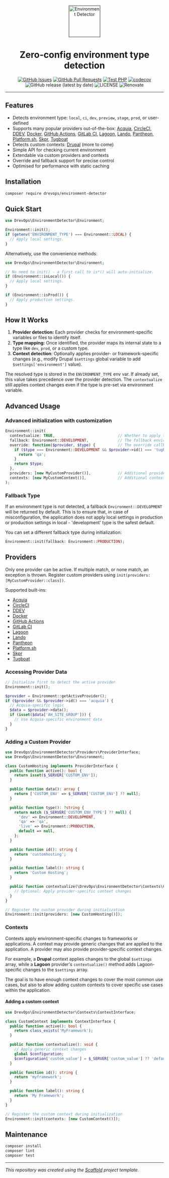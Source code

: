 <p align="center">
  <a href="" rel="noopener">
  <img width=100px height=100px src="logo.png" alt="Environment Detector"></a>
</p>

<h1 align="center">Zero-config environment type detection</h1>

<div align="center">

[![GitHub Issues](https://img.shields.io/github/issues/drevops/environment-detector.svg)](https://github.com/drevops/environment-detector/issues)
[![GitHub Pull Requests](https://img.shields.io/github/issues-pr/drevops/environment-detector.svg)](https://github.com/drevops/environment-detector/pulls)
[![Test PHP](https://github.com/drevops/environment-detector/actions/workflows/test-php.yml/badge.svg)](https://github.com/drevops/environment-detector/actions/workflows/test-php.yml)
[![codecov](https://codecov.io/gh/drevops/environment-detector/graph/badge.svg?token=Q2S80GFSF6)](https://codecov.io/gh/drevops/environment-detector)
![GitHub release (latest by date)](https://img.shields.io/github/v/release/drevops/environment-detector)
![LICENSE](https://img.shields.io/github/license/drevops/environment-detector)
![Renovate](https://img.shields.io/badge/renovate-enabled-green?logo=renovatebot)

</div>

---

## Features

- Detects environment type: `local`, `ci`, `dev`, `preview`, `stage`, `prod`, or user-defined
- Supports many popular providers out-of-the-box: [Acquia](src/Providers/Acquia.php), [CircleCI](src/Providers/CircleCi.php), [DDEV](src/Providers/Ddev.php), [Docker](src/Providers/Docker.php), [GitHub Actions](src/Providers/GitHubActions.php), [GitLab CI](src/Providers/GitLabCi.php), [Lagoon](src/Providers/Lagoon.php), [Lando](src/Providers/Lando.php), [Pantheon](src/Providers/Pantheon.php), [Platform.sh](src/Providers/PlatformSh.php), [Skpr](src/Providers/Skpr.php), [Tugboat](src/Providers/Tugboat.php)
- Detects custom contexts: [Drupal](src/Contexts/Drupal.php) (more to come)
- Simple API for checking current environment
- Extendable via custom providers and contexts
- Override and fallback support for precise control
- Optimised for performance with static caching

## Installation

```bash
composer require drevops/environment-detector
```

## Quick Start

```php
use DrevOps\EnvironmentDetector\Environment;

Environment::init();
if (getenv('ENVIRONMENT_TYPE') === Environment::LOCAL) {
  // Apply local settings.
}
```

Alternatively, use the convenience methods:

```php
use DrevOps\EnvironmentDetector\Environment;

// No need to init() - a first call to is*() will auto-initialize.
if (Environment::isLocal()) {
  // Apply local settings.
}

if (Environment::isProd()) {
  // Apply production settings.
}
```

## How It Works

1. **Provider detection:** Each provider checks for environment-specific variables
   or files to identify itself.
2. **Type mapping:** Once identified, the provider maps its internal state to a
   type like `dev`, `prod`, or a custom type.
3. **Context detection**: Optionally applies provider- or framework-specific
   changes (e.g., modify Drupal `$settings` global variable to add `$settings['environment']` value).

The resolved type is stored in the `ENVIRONMENT_TYPE` env var. If already set,
this value takes precedence over the provider detection. The `contextualize`
still applies context changes even if the type is pre-set via environment
variable.

## Advanced Usage

### Advanced initialization with customization

```php
Environment::init(
  contextualize: TRUE,                            // Whether to apply the context automatically
  fallback: Environment::DEVELOPMENT,             // The fallback environment type
  override: function($provider, $type) {          // The override callback to change the environment type
    if ($type === Environment::DEVELOPMENT && $provider->id() === 'tugboat') {
      return 'qa';
    }
    return $type;
  },
  providers: [new MyCustomProvider()],            // Additional provider instances
  contexts: [new MyCustomContext()],              // Additional context instances
);
```

### Fallback Type

If an environment type is not detected, a fallback `Environment::DEVELOPMENT` will be
returned by default. This is to ensure that, in case of misconfiguration, the application
does not apply local settings in production or production settings in local - 'development'
type is the safest default.

You can set a different fallback type during initialization:

```php
Environment::init(fallback: Environment::PRODUCTION);
```

## Providers

Only one provider can be active. If multiple match, or none match, an exception
is thrown. Register custom providers using `init(providers:[MyCustomProvider::class])`.

Supported built-ins:

- [Acquia](src/Providers/Acquia.php)
- [CircleCI](src/Providers/CircleCi.php)
- [DDEV](src/Providers/Ddev.php)
- [Docker](src/Providers/Docker.php)
- [GitHub Actions](src/Providers/GitHubActions.php)
- [GitLab CI](src/Providers/GitLabCi.php)
- [Lagoon](src/Providers/Lagoon.php)
- [Lando](src/Providers/Lando.php)
- [Pantheon](src/Providers/Pantheon.php)
- [Platform.sh](src/Providers/PlatformSh.php)
- [Skpr](src/Providers/Skpr.php)
- [Tugboat](src/Providers/Tugboat.php)

### Accessing Provider Data

```php
// Initialize first to detect the active provider
Environment::init();

$provider = Environment::getActiveProvider();
if ($provider && $provider->id() === 'acquia') {
  // Acquia-specific logic
  $data = $provider->data();
  if (isset($data['AH_SITE_GROUP'])) {
    // Use Acquia-specific environment data
  }
}
```

### Adding a Custom Provider

```php
use DrevOps\EnvironmentDetector\Providers\ProviderInterface;
use DrevOps\EnvironmentDetector\Environment;

class CustomHosting implements ProviderInterface {
  public function active(): bool {
    return isset($_SERVER['CUSTOM_ENV']);
  }

  public function data(): array {
    return ['CUSTOM_ENV' => $_SERVER['CUSTOM_ENV'] ?? null];
  }

  public function type(): ?string {
    return match ($_SERVER['CUSTOM_ENV_TYPE'] ?? null) {
      'dev' => Environment::DEVELOPMENT,
      'qa' => 'qa',
      'live' => Environment::PRODUCTION,
      default => null,
    };
  }

  public function id(): string {
    return 'customhosting';
  }

  public function label(): string {
    return 'Custom Hosting';
  }

  public function contextualize(\DrevOps\EnvironmentDetector\Contexts\ContextInterface $context): void {
    // Optional: Apply provider-specific context changes
  }
}

// Register the custom provider during initialization
Environment::init(providers: [new CustomHosting()]);
```

### Contexts

Contexts apply environment-specific changes to frameworks or applications. A context may
provide generic changes that are applied to the application. A provider may also provide
provider-specific context changes.

For example, a **Drupal** context applies changes to the global `$settings` array, while a
**Lagoon** provider's `contextualize()` method adds Lagoon-specific changes to the `$settings` array.

The goal is to have enough context changes to cover the most common use cases, but also
to allow adding custom contexts to cover specific use cases within the application.

#### Adding a custom context

```php
use DrevOps\EnvironmentDetector\Contexts\ContextInterface;

class CustomContext implements ContextInterface {
  public function active(): bool {
    return class_exists('MyFramework');
  }

  public function contextualize(): void {
    // Apply generic context changes
    global $configuration;
    $configuration['custom_value'] = $_SERVER['custom_value'] ?? 'default';
  }

  public function id(): string {
    return 'myframework';
  }

  public function label(): string {
    return 'My Framework';
  }
}

// Register the custom context during initialization
Environment::init(contexts: [new CustomContext()]);
```

## Maintenance

```bash
composer install
composer lint
composer test
```

---

*This repository was created using the *[*Scaffold*](https://getscaffold.dev/)*
project template.*

